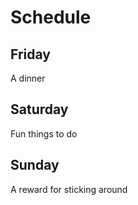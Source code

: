# Schedule 

## Friday
A dinner

## Saturday
Fun things to do

## Sunday
A reward for sticking around
